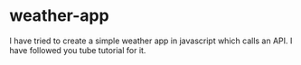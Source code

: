 # weather-app
I have tried to create a simple weather app in javascript which calls an API. 
I have followed you tube tutorial for it.
